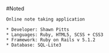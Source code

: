 #Noted

    Online note taking application

    * Developer: Shawn Pitts
    * Languages: Ruby, HTML5, SCSS + CSS3
    * Framework: Ruby on Rails v 5.1.2
    * Database: SQL-Lite3
